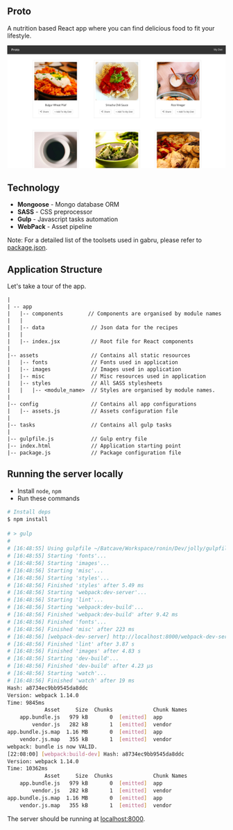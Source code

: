 ## Proto
A nutrition based React app where you can find delicious food to fit your lifestyle. 

![Screenshot](/Screenshot.png?raw=true "Screenshot")

## Technology

- **Mongoose** - Mongo database ORM
- **SASS** - CSS preprocessor 
- **Gulp** - Javascript tasks automation
- **WebPack** - Asset pipeline

Note: For a detailed list of the toolsets used in gabru, please refer to [package.json](package.json). 

## Application Structure

Let's take a tour of the app.
```
|
| -- app
|   |-- components        // Components are organised by module names
|   |
|   |-- data               // Json data for the recipes
|   |
|   |-- index.jsx          // Root file for React components
|   
|-- assets                 // Contains all static resources 
|   |-- fonts              // Fonts used in application
|   |-- images             // Images used in application
|   |-- misc               // Misc resources used in application
|   |-- styles             // All SASS stylesheets
|   |   |-- <module_name>  // Styles are organised by module names. 
|   
|-- config                 // Contains all app configurations
|   |-- assets.js          // Assets configuration file
|   
|-- tasks                  // Contains all gulp tasks 
|
|-- gulpfile.js            // Gulp entry file 
|-- index.html             // Application starting point
|-- package.js             // Package configuration file
```

## Running the server locally

 - Install  `node`, `npm`
 - Run these commands

```sh
# Install deps
$ npm install

# > gulp
# 
# [16:48:55] Using gulpfile ~/Batcave/Workspace/ronin/Dev/jolly/gulpfile.js
# [16:48:55] Starting 'fonts'...
# [16:48:56] Starting 'images'...
# [16:48:56] Starting 'misc'...
# [16:48:56] Starting 'styles'...
# [16:48:56] Finished 'styles' after 5.49 ms
# [16:48:56] Starting 'webpack:dev-server'...
# [16:48:56] Starting 'lint'...
# [16:48:56] Starting 'webpack:dev-build'...
# [16:48:56] Finished 'webpack:dev-build' after 9.42 ms
# [16:48:56] Finished 'fonts'...
# [16:48:56] Finished 'misc' after 223 ms
# [16:48:56] [webpack-dev-server] http://localhost:8000/webpack-dev-server/index.html
# [16:48:56] Finished 'lint' after 3.87 s
# [16:48:56] Finished 'images' after 4.83 s
# [16:48:56] Starting 'dev-build'...
# [16:48:56] Finished 'dev-build' after 4.23 μs
# [16:48:56] Starting 'watch'...
# [16:48:56] Finished 'watch' after 19 ms
Hash: a8734ec9bb9545da8ddc
Version: webpack 1.14.0
Time: 9845ms
            Asset     Size  Chunks             Chunk Names
    app.bundle.js   979 kB       0  [emitted]  app
        vendor.js   282 kB       1  [emitted]  vendor
app.bundle.js.map  1.16 MB       0  [emitted]  app
    vendor.js.map   355 kB       1  [emitted]  vendor
webpack: bundle is now VALID.
[22:08:00] [webpack:build-dev] Hash: a8734ec9bb9545da8ddc
Version: webpack 1.14.0
Time: 10362ms
            Asset     Size  Chunks             Chunk Names
    app.bundle.js   979 kB       0  [emitted]  app
        vendor.js   282 kB       1  [emitted]  vendor
app.bundle.js.map  1.16 MB       0  [emitted]  app
    vendor.js.map   355 kB       1  [emitted]  vendor

```
The server should be running at [localhost:8000](https://localhost:8000).